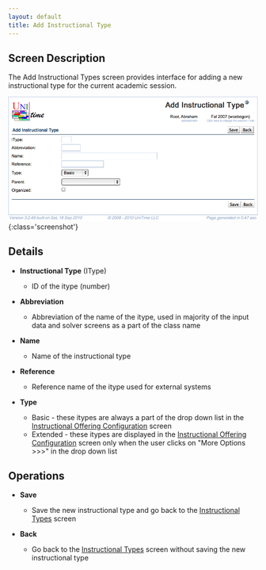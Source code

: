 ```yaml
---
layout: default
title: Add Instructional Type
---
```



## Screen Description


 The Add Instructional Types screen provides interface for adding a new instructional type for the current academic session.

![Add Instructional Type](images/add-instructional-type-1.png){:class='screenshot'}

## Details

* **Instructional Type** (IType)
	* ID of the itype (number)

* **Abbreviation**
	* Abbreviation of the name of the itype, used in majority of the input data and solver screens as a part of the class name

* **Name**
	* Name of the instructional type

* **Reference**
	* Reference name of the itype used for external systems

* **Type**
	* Basic - these itypes are always a part of the drop down list in the [Instructional Offering Configuration](instructional-offering-configuration) screen
	* Extended - these itypes are displayed in the [Instructional Offering Configuration](instructional-offering-configuration) screen only when the user clicks on "More Options >>>" in the drop down list

## Operations

* **Save**
	* Save the new instructional type and go back to the [Instructional Types](instructional-types) screen

* **Back**
	* Go back to the [Instructional Types](instructional-types) screen without saving the new instructional type
